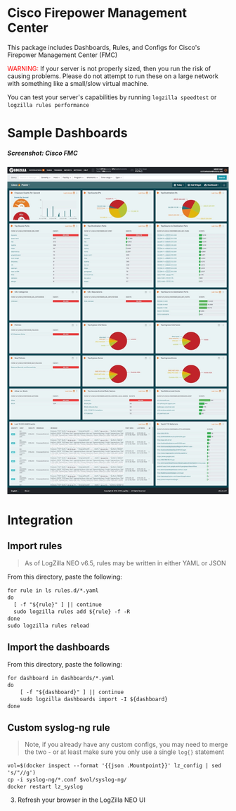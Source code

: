 # Cisco Firepower Management Center

This package includes Dashboards, Rules, and Configs for Cisco's Firepower Management Center (FMC)

<font color="red">WARNING:</font> If your server is not properly sized, then you run the risk of causing problems. Please do not attempt to run these on a large network with something like a small/slow virtual machine.

You can test your server's capabilities by running `logzilla speedtest` or `logzilla rules performance`


# Sample Dashboards

##### Screenshot: Cisco FMC

![](images/cisco-firepower-dashboard-sample.jpg)


# Integration

## Import rules

> As of LogZilla NEO v6.5, rules may be written in either YAML or JSON

From this directory, paste the following:

```
for rule in ls rules.d/*.yaml
do
  [ -f "${rule}" ] || continue
  sudo logzilla rules add ${rule} -f -R
done
sudo logzilla rules reload
```

## Import the dashboards

From this directory, paste the following:

```
for dashboard in dashboards/*.yaml
do
    [ -f "${dashboard}" ] || continue
    sudo logzilla dashboards import -I ${dashboard}
done
```

## Custom syslog-ng rule

> Note, if you already have any custom configs, you may need to merge the two - or at least make sure you only use a single `log{}` statement

```
vol=$(docker inspect --format '{{json .Mountpoint}}' lz_config | sed 's/"//g')
cp -i syslog-ng/*.conf $vol/syslog-ng/
docker restart lz_syslog

```

3. Refresh your browser in the LogZilla NEO UI

